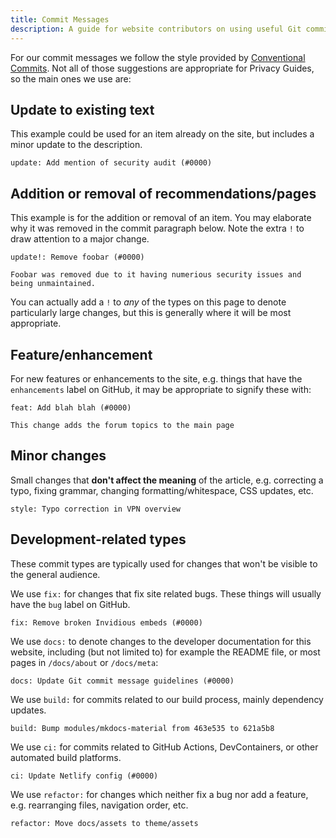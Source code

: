 ```yaml
---
title: Commit Messages
description: A guide for website contributors on using useful Git commit messages when making website change requests.
---
```


For our commit messages we follow the style provided by [Conventional Commits](https://conventionalcommits.org). Not all of those suggestions are appropriate for Privacy Guides, so the main ones we use are:

## Update to existing text

This example could be used for an item already on the site, but includes a minor update to the description.

```text
update: Add mention of security audit (#0000)
```

## Addition or removal of recommendations/pages

This example is for the addition or removal of an item. You may elaborate why it was removed in the commit paragraph below. Note the extra `!` to draw attention to a major change.

```text
update!: Remove foobar (#0000)

Foobar was removed due to it having numerious security issues and being unmaintained.
```

You can actually add a `!` to _any_ of the types on this page to denote particularly large changes, but this is generally where it will be most appropriate.

## Feature/enhancement

For new features or enhancements to the site, e.g. things that have the `enhancements` label on GitHub, it may be appropriate to signify these with:

```text
feat: Add blah blah (#0000)

This change adds the forum topics to the main page
```

## Minor changes

Small changes that **don't affect the meaning** of the article, e.g. correcting a typo, fixing grammar, changing formatting/whitespace, CSS updates, etc.

```text
style: Typo correction in VPN overview
```

## Development-related types

These commit types are typically used for changes that won't be visible to the general audience.

We use `fix:` for changes that fix site related bugs. These things will usually have the `bug` label on GitHub.

```text
fix: Remove broken Invidious embeds (#0000)
```

We use `docs:` to denote changes to the developer documentation for this website, including (but not limited to) for example the README file, or most pages in `/docs/about` or `/docs/meta`:

```text
docs: Update Git commit message guidelines (#0000)
```

We use `build:` for commits related to our build process, mainly dependency updates.

```text
build: Bump modules/mkdocs-material from 463e535 to 621a5b8
```

We use `ci:` for commits related to GitHub Actions, DevContainers, or other automated build platforms.

```text
ci: Update Netlify config (#0000)
```

We use `refactor:` for changes which neither fix a bug nor add a feature, e.g. rearranging files, navigation order, etc.

```text
refactor: Move docs/assets to theme/assets
```
